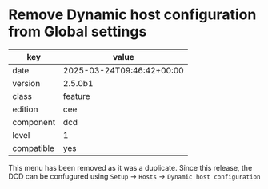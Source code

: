 [//]: # (werk v2)
# Remove Dynamic host configuration from Global settings

key        | value
---------- | ---
date       | 2025-03-24T09:46:42+00:00
version    | 2.5.0b1
class      | feature
edition    | cee
component  | dcd
level      | 1
compatible | yes

This menu has been removed as it was a duplicate.
Since this release, the  DCD can be  confugured using 
`Setup` -> `Hosts` -> `Dynamic host configuration` 
